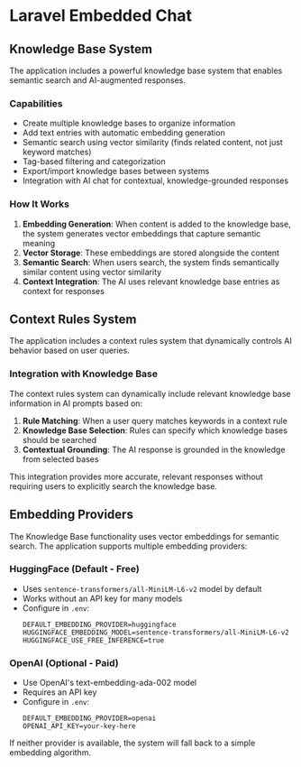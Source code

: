 # Laravel Embedded Chat

## Knowledge Base System

The application includes a powerful knowledge base system that enables semantic search and AI-augmented responses.

### Capabilities

- Create multiple knowledge bases to organize information
- Add text entries with automatic embedding generation
- Semantic search using vector similarity (finds related content, not just keyword matches)
- Tag-based filtering and categorization
- Export/import knowledge bases between systems
- Integration with AI chat for contextual, knowledge-grounded responses

### How It Works

1. **Embedding Generation**: When content is added to the knowledge base, the system generates vector embeddings that capture semantic meaning
2. **Vector Storage**: These embeddings are stored alongside the content
3. **Semantic Search**: When users search, the system finds semantically similar content using vector similarity
4. **Context Integration**: The AI uses relevant knowledge base entries as context for responses

## Context Rules System

The application includes a context rules system that dynamically controls AI behavior based on user queries.

### Integration with Knowledge Base

The context rules system can dynamically include relevant knowledge base information in AI prompts based on:

1. **Rule Matching**: When a user query matches keywords in a context rule
2. **Knowledge Base Selection**: Rules can specify which knowledge bases should be searched
3. **Contextual Grounding**: The AI response is grounded in the knowledge from selected bases

This integration provides more accurate, relevant responses without requiring users to explicitly search the knowledge base.

## Embedding Providers

The Knowledge Base functionality uses vector embeddings for semantic search. The application supports multiple embedding providers:

### HuggingFace (Default - Free)
- Uses `sentence-transformers/all-MiniLM-L6-v2` model by default
- Works without an API key for many models
- Configure in `.env`:
  ```
  DEFAULT_EMBEDDING_PROVIDER=huggingface
  HUGGINGFACE_EMBEDDING_MODEL=sentence-transformers/all-MiniLM-L6-v2
  HUGGINGFACE_USE_FREE_INFERENCE=true
  ```

### OpenAI (Optional - Paid)
- Use OpenAI's text-embedding-ada-002 model
- Requires an API key
- Configure in `.env`:
  ```
  DEFAULT_EMBEDDING_PROVIDER=openai
  OPENAI_API_KEY=your-key-here
  ```

If neither provider is available, the system will fall back to a simple embedding algorithm.
